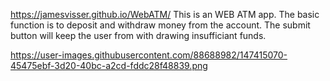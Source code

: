 https://jamesvisser.github.io/WebATM/
This is an WEB ATM app.
The basic function is to deposit and withdraw money from the account.
The submit button will keep the user from with drawing insufficiant funds.


https://user-images.githubusercontent.com/88688982/147415070-45475ebf-3d20-40bc-a2cd-fddc28f48839.png
